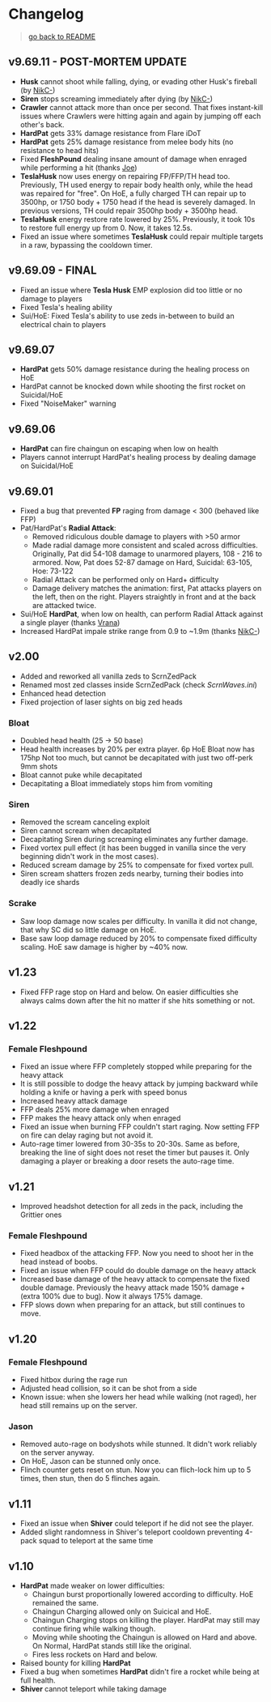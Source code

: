 # Changelog

> [go back to README](../README.md 'go back to Table of Content')

<!-- steam link shortcuts -->
[Joe]: http://steamcommunity.com/profiles/76561198005354377
[NikC-]: http://steamcommunity.com/profiles/76561198044316328
[Vrana]: https://steamcommunity.com/profiles/76561198021913290

## v9.69.11 - POST-MORTEM UPDATE

- **Husk** cannot shoot while falling, dying, or evading other Husk's fireball (by [NikC-])
- **Siren** stops screaming immediately after dying (by [NikC-])
- **Crawler** cannot attack more than once per second. That fixes instant-kill issues where Crawlers were hitting
  again and again by jumping off each other's back.
- **HardPat** gets 33% damage resistance from Flare iDoT
- **HardPat** gets 25% damage resistance from melee body hits (no resistance to head hits)
- Fixed **FleshPound** dealing insane amount of damage when enraged while performing a hit (thanks [Joe])
- **TeslaHusk** now uses energy on repairing FP/FFP/TH head too. Previously, TH used energy to repair body health only,
  while the head was repaired for "free". On HoE, a fully charged TH can repair up to 3500hp, or 1750 body + 1750 head
  if the head is severely damaged. In previous versions, TH could repair 3500hp body + 3500hp head.
- **TeslaHusk** energy restore rate lowered by 25%. Previously, it took 10s to restore full energy up from 0. Now, it
  takes 12.5s.
- Fixed an issue where sometimes **TeslaHusk** could repair multiple targets in a raw, bypassing the cooldown timer.  


## v9.69.09 - FINAL

- Fixed an issue where **Tesla Husk** EMP explosion did too little or no damage to players
- Fixed Tesla's healing ability
- Sui/HoE: Fixed Tesla's ability to use zeds in-between to build an electrical chain to players

## v9.69.07

- **HardPat** gets 50% damage resistance during the healing process on HoE
- HardPat cannot be knocked down while shooting the first rocket on Suicidal/HoE
- Fixed "NoiseMaker" warning

## v9.69.06

- **HardPat** can fire chaingun on escaping when low on health
- Players cannot interrupt HardPat's healing process by dealing damage on Suicidal/HoE

## v9.69.01

- Fixed a bug that prevented **FP** raging from damage < 300 (behaved like FFP)
- Pat/HardPat's **Radial Attack**:
  - Removed ridiculous double damage to players with >50 armor
  - Made radial damage more consistent and scaled across difficulties.
    Originally, Pat did 54-108 damage to unarmored players, 108 - 216 to armored.
    Now, Pat does 52-87 damage on Hard, Suicidal: 63-105, Hoe: 73-122
  - Radial Attack can be performed only on Hard+ difficulty
  - Damage delivery matches the animation: first, Pat attacks players on the left, then on the right.
    Players straightly in front and at the back are attacked twice.
- Sui/HoE **HardPat**, when low on health, can perform Radial Attack against a single player (thanks [Vrana])
- Increased HardPat impale strike range from 0.9 to ~1.9m (thanks [NikC-])

## v2.00

- Added and reworked all vanilla zeds to ScrnZedPack
- Renamed most zed classes inside ScrnZedPack (check *ScrnWaves.ini*)
- Enhanced head detection
- Fixed projection of laser sights on big zed heads

### Bloat

- Doubled head health (25 -> 50 base)
- Head health increases by 20% per extra player. 6p HoE Bloat now has 175hp
  Not too much, but cannot be decapitated with just two off-perk 9mm shots
- Bloat cannot puke while decapitated
- Decapitating a Bloat immediately stops him from vomiting

### Siren

- Removed the scream canceling exploit
- Siren cannot scream when decapitated
- Decapitating Siren during screaming eliminates any further damage.
- Fixed vortex pull effect (it has been bugged in vanilla since the very beginning didn't work in the most cases).
- Reduced scream damage by 25% to compensate for fixed vortex pull.
- Siren scream shatters frozen zeds nearby, turning their bodies into deadly ice shards

### Scrake

- Saw loop damage now scales per difficulty. In vanilla it did not change, that why SC did so little damage on HoE.
- Base saw loop damage reduced by 20% to compensate fixed difficulty scaling. HoE saw damage is higher by ~40% now.

## v1.23

- Fixed FFP rage stop on Hard and below. On easier difficulties she always calms down after the hit no matter if she
  hits something or not.

## v1.22

### Female Fleshpound

- Fixed an issue where FFP completely stopped while preparing for the heavy attack
- It is still possible to dodge the heavy attack by jumping backward while holding a knife or having a perk with
  speed bonus
- Increased heavy attack damage
- FFP deals 25% more damage when enraged
- FFP makes the heavy attack only when enraged
- Fixed an issue when burning FFP couldn't start raging. Now setting FFP on fire can delay raging but not avoid it.
- Auto-rage timer lowered from 30-35s to 20-30s. Same as before, breaking the line of sight does not reset the timer
  but pauses it. Only damaging a player or breaking a door resets the auto-rage time.

## v1.21

- Improved headshot detection for all zeds in the pack, including the Grittier ones

### Female Fleshpound

- Fixed headbox of the attacking FFP. Now you need to shoot her in the head instead of boobs.
- Fixed an issue when FFP could do double damage on the heavy attack
- Increased base damage of the heavy attack to compensate the fixed double damage.
  Previously the heavy attack made 150% damage + (extra 100% due to bug). Now it always 175% damage.
- FFP slows down when preparing for an attack, but still continues to move.

## v1.20

### Female Fleshpound

- Fixed hitbox during the rage run
- Adjusted head collision, so it can be shot from a side
- Known issue: when she lowers her head while walking (not raged), her head still remains up on the server.

### Jason

- Removed auto-rage on bodyshots while stunned. It didn't work reliably on the server anyway.
- On HoE, Jason can be stunned only once.
- Flinch counter gets reset on stun. Now you can flich-lock him up to 5 times, then stun, then do 5 flinches again.

## v1.11

- Fixed an issue when **Shiver** could teleport if he did not see the player.
- Added slight randomness in Shiver's teleport cooldown preventing 4-pack squad to teleport at the same time

## v1.10

- **HardPat** made weaker on lower difficulties:
  - Chaingun burst proportionally lowered according to difficulty. HoE remained the same.
  - Chaingun Charging allowed only on Suicical and HoE.
  - Chaingun Charging stops on killing the player. HardPat may still may continue firing while walking though.
  - Moving while shooting the Chaingun is allowed on Hard and above. On Normal, HardPat stands still like the original.
  - Fires less rockets on Hard and below.
- Raised bounty for killing **HardPat**
- Fixed a bug when sometimes **HardPat** didn't fire a rocket while being at full health.
- **Shiver** cannot teleport while taking damage
